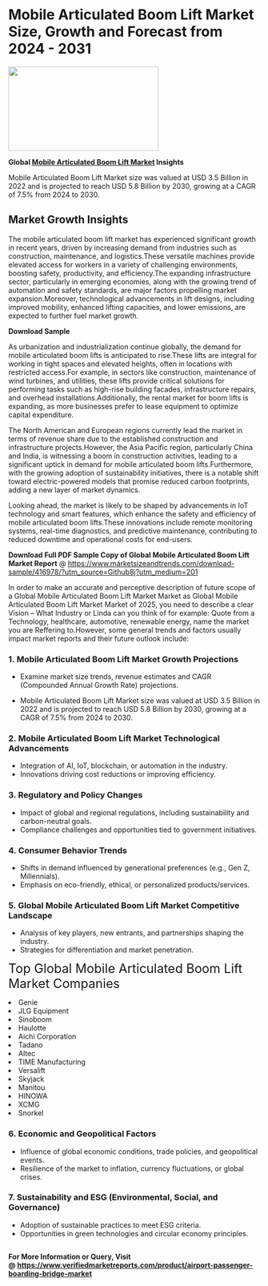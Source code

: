 <H1>Mobile Articulated Boom Lift Market Size, Growth and Forecast from 2024 - 2031</H1><img class="aligncenter size-medium wp-image-584254" src="https://thirdeyenews.in/wp-content/uploads/2024/09/Global-Market-Research-300x168.jpeg" alt="" width="300" height="168" /><p><strong>Global&nbsp;<a href="https://www.marketsizeandtrends.com/download-sample/416978/?utm_source=Github8j?utm_medium=201">Mobile Articulated Boom Lift Market</a> Insights</strong></p><p>Mobile Articulated Boom Lift Market size was valued at USD 3.5 Billion in 2022 and is projected to reach USD 5.8 Billion by 2030, growing at a CAGR of 7.5% from 2024 to 2030.</p><p><h2>Market Growth Insights</h2> <p>The mobile articulated boom lift market has experienced significant growth in recent years, driven by increasing demand from industries such as construction, maintenance, and logistics.These versatile machines provide elevated access for workers in a variety of challenging environments, boosting safety, productivity, and efficiency.The expanding infrastructure sector, particularly in emerging economies, along with the growing trend of automation and safety standards, are major factors propelling market expansion.Moreover, technological advancements in lift designs, including improved mobility, enhanced lifting capacities, and lower emissions, are expected to further fuel market growth.</p> <p><strong>Download Sample</strong></p> <p>As urbanization and industrialization continue globally, the demand for mobile articulated boom lifts is anticipated to rise.These lifts are integral for working in tight spaces and elevated heights, often in locations with restricted access.For example, in sectors like construction, maintenance of wind turbines, and utilities, these lifts provide critical solutions for performing tasks such as high-rise building facades, infrastructure repairs, and overhead installations.Additionally, the rental market for boom lifts is expanding, as more businesses prefer to lease equipment to optimize capital expenditure.</p> <p>The North American and European regions currently lead the market in terms of revenue share due to the established construction and infrastructure projects.However, the Asia Pacific region, particularly China and India, is witnessing a boom in construction activities, leading to a significant uptick in demand for mobile articulated boom lifts.Furthermore, with the growing adoption of sustainability initiatives, there is a notable shift toward electric-powered models that promise reduced carbon footprints, adding a new layer of market dynamics.</p> <p>Looking ahead, the market is likely to be shaped by advancements in IoT technology and smart features, which enhance the safety and efficiency of mobile articulated boom lifts.These innovations include remote monitoring systems, real-time diagnostics, and predictive maintenance, contributing to reduced downtime and operational costs for end-users.</p> <p><span class=""><strong>Download Full PDF Sample Copy of Global Mobile Articulated Boom Lift Market Report</strong> @ <a href="https://www.marketsizeandtrends.com/download-sample/416978/?utm_source=Github8j?utm_medium=201" target="_blank">https://www.marketsizeandtrends.com/download-sample/416978/?utm_source=Github8j?utm_medium=201</a></span></p><p>In order to make an accurate and perceptive description of future scope of a Global&nbsp;Mobile Articulated Boom Lift Market Market as Global&nbsp;Mobile Articulated Boom Lift Market Market of 2025, you need to describe a clear Vision &ndash; What Industry or Linda can you think of for example: Quote from a Technology, healthcare, automotive, renewable energy, name the market you are Reffering to.However, some general trends and factors usually impact market reports and their future outlook include:</p><h3>1.&nbsp;<strong>Mobile Articulated Boom Lift Market Growth Projections</strong></h3><ul><li>Examine market size trends, revenue estimates and CAGR (Compounded Annual Growth Rate) projections.</li><li><p>Mobile Articulated Boom Lift Market size was valued at USD 3.5 Billion in 2022 and is projected to reach USD 5.8 Billion by 2030, growing at a CAGR of 7.5% from 2024 to 2030.</p></li></ul><h3>2.&nbsp;<strong>Mobile Articulated Boom Lift Market Technological Advancements</strong></h3><ul><li>Integration of AI, IoT, blockchain, or automation in the industry.</li><li>Innovations driving cost reductions or improving efficiency.</li></ul><h3>3.&nbsp;<strong>Regulatory and Policy Changes</strong></h3><ul><li>Impact of global and regional regulations, including sustainability and carbon-neutral goals.</li><li>Compliance challenges and opportunities tied to government initiatives.</li></ul><h3>4.&nbsp;<strong>Consumer Behavior Trends</strong></h3><ul><li>Shifts in demand influenced by generational preferences (e.g., Gen Z, Millennials).</li><li>Emphasis on eco-friendly, ethical, or personalized products/services.</li></ul><h3>5.&nbsp;<strong>Global Mobile Articulated Boom Lift Market Competitive Landscape</strong></h3><ul><li>Analysis of key players, new entrants, and partnerships shaping the industry.</li><li>Strategies for differentiation and market penetration.</li></ul><p data-pm-slice="1 1 []"><span style="color: inherit; font-family: inherit; font-size: 25px;">Top Global Mobile Articulated Boom Lift Market Companies</span></p><div class="" data-test-id=""><p><li>Genie</li><li> JLG Equipment</li><li> Sinoboom</li><li> Haulotte</li><li> Aichi Corporation</li><li> Tadano</li><li> Altec</li><li> TIME Manufacturing</li><li> Versalift</li><li> Skyjack</li><li> Manitou</li><li> HINOWA</li><li> XCMG</li><li> Snorkel</li></p></div><h3>6.&nbsp;<strong>Economic and Geopolitical Factors</strong></h3><ul><li>Influence of global economic conditions, trade policies, and geopolitical events.</li><li>Resilience of the market to inflation, currency fluctuations, or global crises.</li></ul><h3>7.&nbsp;<strong>Sustainability and ESG (Environmental, Social, and Governance)</strong></h3><ul><li>Adoption of sustainable practices to meet ESG criteria.</li><li>Opportunities in green technologies and circular economy principles.</li></ul><h2><strong style="font-size: 14px;">For More Information or Query, Visit @&nbsp;</strong><a style="background-color: #ffffff; font-size: 14px;" href="https://www.marketsizeandtrends.com/report/mobile-articulated-boom-lift-market/" target="_blank">https://www.verifiedmarketreports.com/product/airport-passenger-boarding-bridge-market</a></h2>